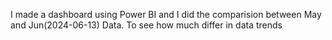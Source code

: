 I made a dashboard using Power BI and I did the comparision between May and Jun(2024-06-13) Data.
To see how much differ in data trends
